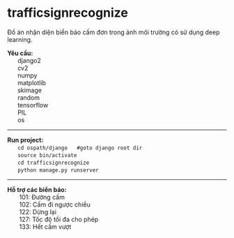 # trafficsignrecognize
Đồ án nhận diện biển báo cấm đơn trong ảnh môi trường có sử dụng deep learning.<br>

<b>Yêu cầu:</b><br>
     &nbsp;&nbsp;&nbsp;&nbsp;&nbsp;&nbsp;django2<br>
     &nbsp;&nbsp;&nbsp;&nbsp;&nbsp;&nbsp;cv2<br> 
     &nbsp;&nbsp;&nbsp;&nbsp;&nbsp;&nbsp;numpy<br> 
     &nbsp;&nbsp;&nbsp;&nbsp;&nbsp;&nbsp;matplotlib<br> 
     &nbsp;&nbsp;&nbsp;&nbsp;&nbsp;&nbsp;skimage<br>
     &nbsp;&nbsp;&nbsp;&nbsp;&nbsp;&nbsp;random<br>
     &nbsp;&nbsp;&nbsp;&nbsp;&nbsp;&nbsp;tensorflow<br>
     &nbsp;&nbsp;&nbsp;&nbsp;&nbsp;&nbsp;PIL<br>
     &nbsp;&nbsp;&nbsp;&nbsp;&nbsp;&nbsp;os<br>
<hr>
<b>Run project:</b><br>
 &nbsp;&nbsp;&nbsp;&nbsp;&nbsp;&nbsp;<code>cd ospath/django   #goto django root dir</code> <br>
 &nbsp;&nbsp;&nbsp;&nbsp;&nbsp;&nbsp;<code>source bin/activate</code><br>
 &nbsp;&nbsp;&nbsp;&nbsp;&nbsp;&nbsp;<code>cd trafficsignrecognize </code><br>
 &nbsp;&nbsp;&nbsp;&nbsp;&nbsp;&nbsp;<code>python manage.py runserver</code><br>

  
<hr>
<b>Hỗ trợ các biển báo:</b><br>
&nbsp;&nbsp;&nbsp;&nbsp;&nbsp;&nbsp;    101: Đường cấm<br>
&nbsp;&nbsp;&nbsp;&nbsp;&nbsp;&nbsp;    102: Cấm đi ngược chiều<br>
&nbsp;&nbsp;&nbsp;&nbsp;&nbsp;&nbsp;    122: Dừng lại<br>
&nbsp;&nbsp;&nbsp;&nbsp;&nbsp;&nbsp;    127: Tốc độ tối đa cho phép<br>
&nbsp;&nbsp;&nbsp;&nbsp;&nbsp;&nbsp;    133: Hết cấm vượt<br> 
